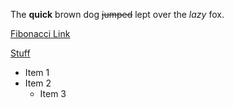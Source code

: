 The **quick** brown dog ~~jumped~~ lept over the _lazy_ fox.

[Fibonacci Link](fibonacci)

[Stuff](stuff)

* Item 1
* Item 2
  * Item 3
